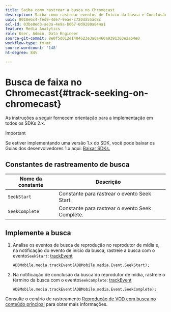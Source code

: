 ```yaml
---
title: Saiba como rastrear a busca no Chromecast
description: Saiba como rastrear eventos de Início da busca e Conclusão da busca usando o SDK do Media no Chromecast.
uuid: 8018e6c4-fed9-4de7-9eae-c720da55ad8c
exl-id: 03be8ed3-ae3a-4e9a-b667-0d9280a844a1
feature: Media Analytics
role: User, Admin, Data Engineer
source-git-commit: 8e0f5d012e1404623e3a0a460a9391303e2ab4e0
workflow-type: tm+mt
source-wordcount: '148'
ht-degree: 84%

---
```


# Busca de faixa no Chromecast{#track-seeking-on-chromecast}

As instruções a seguir fornecem orientação para a implementação em todos os SDKs 2.x.

>[!IMPORTANT]
>
>Se estiver implementando uma versão 1.x do SDK, você pode baixar os Guias dos desenvolvedores 1.x aqui: [Baixar SDKs.](/help/sdk-implement/download-sdks.md)

## Constantes de rastreamento de busca

| Nome da constante | Descrição     |
|---|---|
| `SeekStart` | Constante para rastrear o evento Seek Start. |
| `SeekComplete` | Constante para rastrear o evento Seek Complete. |

## Implemente a busca

1. Analise os eventos de busca de reprodução no reprodutor de mídia e, na notificação do evento de início da busca, rastreie a busca com o evento`SeekStart`: [trackEvent](https://adobe-marketing-cloud.github.io/media-sdks/reference/chromecast/ADBMobile.media.html#.trackEvent)

   ```
   ADBMobile.media.trackEvent(ADBMobile.media.Event.SeekStart);
   ```

1. Na notificação de conclusão da busca do reprodutor de mídia, rastreie o término da busca com o evento`SeekComplete`: [trackEvent](https://adobe-marketing-cloud.github.io/media-sdks/reference/chromecast/ADBMobile.media.html#.trackEvent)

   ```
   ADBMobile.media.trackEvent(ADBMobile.media.Event.SeekComplete);
   ```

Consulte o cenário de rastreamento [Reprodução de VOD com busca no conteúdo principal](/help/sdk-implement/tracking-scenarios/vod-seeking.md) para obter mais informações.
